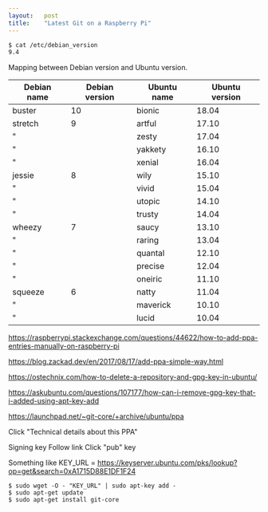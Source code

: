 ```yaml
---
layout:   post
title:    "Latest Git on a Raspberry Pi"
---
```


```bash
$ cat /etc/debian_version
9.4
```

Mapping between Debian version and Ubuntu version.

Debian name | Debian version | Ubuntu name | Ubuntu version
----------- | -------------- | ----------- | --------------
buster      | 10             | bionic      |  18.04
stretch     | 9              | artful      |  17.10
"           |                | zesty       |  17.04
"           |                | yakkety     |  16.10
"           |                | xenial      |  16.04
jessie      | 8              | wily        |  15.10
"           |                | vivid       |  15.04
"           |                | utopic      |  14.10
"           |                | trusty      |  14.04
wheezy      | 7              | saucy       |  13.10
"           |                | raring      |  13.04
"           |                | quantal     |  12.10
"           |                | precise     |  12.04
"           |                | oneiric     |  11.10
squeeze     | 6              | natty       |  11.04
"           |                | maverick    |  10.10
"           |                | lucid       |  10.04


https://raspberrypi.stackexchange.com/questions/44622/how-to-add-ppa-entries-manually-on-raspberry-pi

https://blog.zackad.dev/en/2017/08/17/add-ppa-simple-way.html

https://ostechnix.com/how-to-delete-a-repository-and-gpg-key-in-ubuntu/

https://askubuntu.com/questions/107177/how-can-i-remove-gpg-key-that-i-added-using-apt-key-add

https://launchpad.net/~git-core/+archive/ubuntu/ppa

Click "Technical details about this PPA"

Signing key
Follow link
Click "pub" key

Something like KEY_URL = https://keyserver.ubuntu.com/pks/lookup?op=get&search=0xA1715D88E1DF1F24

```
$ sudo wget -O - "KEY_URL" | sudo apt-key add -
$ sudo apt-get update
$ sudo apt-get install git-core
```
